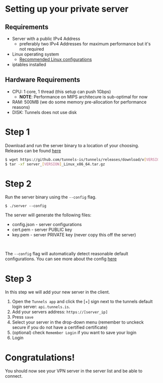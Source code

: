 # Setting up your private server

## Requirements 
 - Server with a public IPv4 Address 
    - preferably two IPv4 Addresses for maximum performance but it's not required
 - Linux operating system 
    - [Recommended Linux configurations](https://tunnels.is/#/docs/Linux%20Configs)
 - iptables installed

## Hardware Requirements
 - CPU: 1 core, 1 thread (this setup can push 1Gbps)
    - <b>NOTE</b>: Performance on MIPS architecure is sub-optimal for now
 - RAM: 500MB (we do some memory pre-allocation for performance reasons)
 - DISK: Tunnels does not use disk

# Step 1
Download and run the server binary to a location of your choosing.
Releases can be found [here](https://github.com/tunnels-is/tunnels/releases/latest)
```bash
$ wget https://github.com/tunnels-is/tunnels/releases/download/v[VERSION]/server_[VERSION]_Linux_x86_64.tar.gz
$ tar -xf server_[VERSION]_Linux_x86_64.tar.gz
```

# Step 2
Run the server binary using the `--config` flag.
```
$ ./server --config
```

The server will generate the following files:
 - config.json - server configurations
 - cert.pem - server PUBLIC key
 - key.pem - server PRIVATE key (never copy this off the server)
</br>

The `--config` flag will automatically detect reasonable default configurations.
You can see more about the config [here](https://tunnels.is/docs/Server%20Config)

# Step 3 
In this step we will add your new server in the client.
 1. Open the `Tunnels app` and click the [+] sign next to the tunnels default login server: `api.tunnels.is`. 
 2. Add your servers address: `https://[server_ip]`
 3. Press `save`
 4. Select your server in the drop-down menu (remember to unckeck secure if you do not have a certified certificate)
 5. (optional) check `Remember Login` if you want to save your login
 6. Login

# Congratulations!
You should now see your VPN server in the server list and be able to connect.
